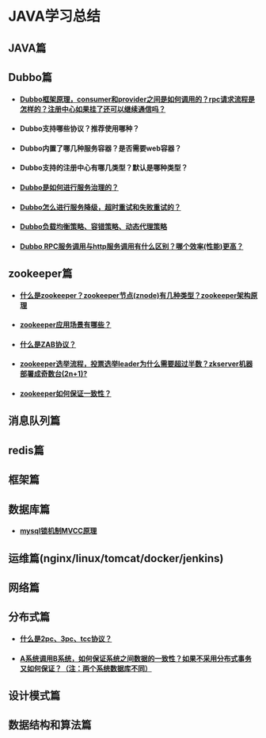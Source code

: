 # JAVA学习总结

## JAVA篇



## Dubbo篇

- #### [Dubbo框架原理，consumer和provider之间是如何调用的？rpc请求流程是怎样的？注册中心如果挂了还可以继续通信吗？]()

- #### Dubbo支持哪些协议？推荐使用哪种？

- #### Dubbo内置了哪几种服务容器？是否需要web容器？

- #### Dubbo支持的注册中心有哪几类型？默认是哪种类型？

- #### [Dubbo是如何进行服务治理的？]()

- #### [Dubbo怎么进行服务降级，超时重试和失败重试的？](./docs/dubbo/20191218_dubbo_service_degrade_timeout.md)

- #### [Dubbo负载均衡策略、容错策略、动态代理策略]()

- #### [Dubbo RPC服务调用与http服务调用有什么区别？哪个效率(性能)更高？]()



## zookeeper篇

- #### [什么是zookeeper？zookeeper节点(znode)有几种类型？zookeeper架构原理](./docs/zookeeper/20191217_zookeeper_introduce.md)

- #### [zookeeper应用场景有哪些？]()


- #### [什么是ZAB协议？](./docs/zookeeper/20191218_zookeeper_zab_protocol.md)


- #### [zookeeper选举流程，投票选举leader为什么需要超过半数？zkserver机器部署成奇数台(2n+1)?](./docs/zookeeper/20191218_zookeeper_zab_vote.md)

- #### [zookeeper如何保证一致性？]()



## 消息队列篇



## redis篇



## 框架篇



## 数据库篇
- #### [mysql锁机制MVCC原理](./docs/database/mysql_mvcc.md)




## 运维篇(nginx/linux/tomcat/docker/jenkins)



## 网络篇



## 分布式篇

- #### [什么是2pc、3pc、tcc协议？]()

- #### [A系统调用B系统，如何保证系统之间数据的一致性？如果不采用分布式事务又如何保证？（注：两个系统数据库不同）]()



## 设计模式篇



## 数据结构和算法篇
